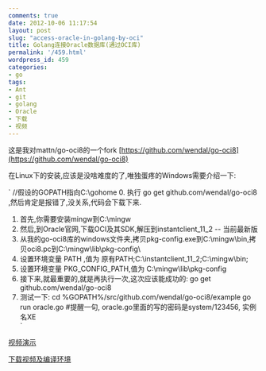 ```yaml
---
comments: true
date: 2012-10-06 11:17:54
layout: post
slug: "access-oracle-in-golang-by-oci"
title: Golang连接Oracle数据库(通过OCI库)
permalink: '/459.html'
wordpress_id: 459
categories:
- go
tags:
- Ant
- git
- golang
- Oracle
- 下载
- 视频
---
```


这是我对mattn/go-oci8的一个fork [https://github.com/wendal/go-oci8](https://github.com/wendal/go-oci8)







在Linux下的安装,应该是没啥难度的了,唯独蛋疼的Windows需要介绍一下:


`
//假设的GOPATH指向C:\gohome
0. 执行 go get github.com/wendal/go-oci8 ,然后肯定是报错了,没关系,代码会下载下来.
1. 首先,你需要安装mingw到C:\mingw
2. 然后,到Oracle官网,下载OCI及其SDK,解压到instantclient_11_2  -- 当前最新版
3. 从我的go-oci8库的windows文件夹,拷贝pkg-config.exe到C:\mingw\bin\,拷贝oci8.pc到C:\mingw\lib\pkg-config\
4. 设置环境变量 PATH           ,值为     原有PATH;C:\instantclient_11_2;C:\mingw\bin;
5. 设置环境变量 PKG_CONFIG_PATH,值为     C:\mingw\lib\pkg-config
6. 接下来,就最重要的,就是再执行一次,这次应该能成功的:  go get github.com/wendal/go-oci8
7. 测试一下:
   cd %GOPATH%/src/github.com/wendal/go-oci8/example
   go run oracle.go
   #提醒一句, oracle.go里面的写的密码是system/123456, 实例名XE  
`






[视频演示](http://www.tudou.com/programs/view/yet9OngrV_4/)




[下载视频及编译环境](https://github.com/wendal/go-oci8/downloads)
